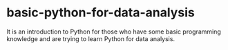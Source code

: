 # basic-python-for-data-analysis
It is an introduction to Python for those who have some basic programming knowledge and are trying to learn Python for data analysis.
